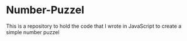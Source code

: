 # Number-Puzzel
This is a repository to hold the code that I wrote in JavaScript to create a simple number puzzel
